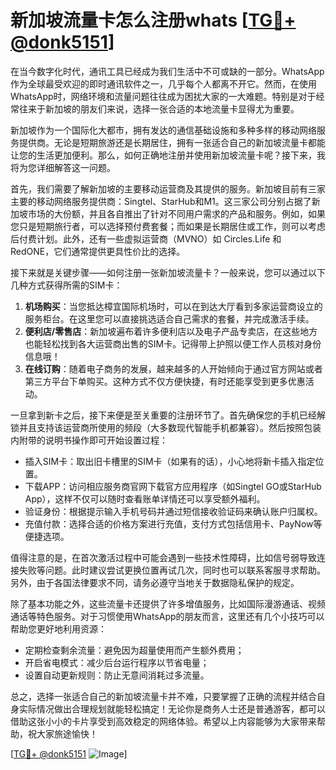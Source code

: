 # 新加坡流量卡怎么注册whats [[TG💪+ @donk5151](https://t.me/s/donk5151)]

在当今数字化时代，通讯工具已经成为我们生活中不可或缺的一部分。WhatsApp作为全球最受欢迎的即时通讯软件之一，几乎每个人都离不开它。然而，在使用WhatsApp时，网络环境和流量问题往往成为困扰大家的一大难题。特别是对于经常往来于新加坡的朋友们来说，选择一张合适的本地流量卡显得尤为重要。

新加坡作为一个国际化大都市，拥有发达的通信基础设施和多种多样的移动网络服务提供商。无论是短期旅游还是长期居住，拥有一张适合自己的新加坡流量卡都能让您的生活更加便利。那么，如何正确地注册并使用新加坡流量卡呢？接下来，我将为您详细解答这一问题。

首先，我们需要了解新加坡的主要移动运营商及其提供的服务。新加坡目前有三家主要的移动网络服务提供商：Singtel、StarHub和M1。这三家公司分别占据了新加坡市场的大份额，并且各自推出了针对不同用户需求的产品和服务。例如，如果您只是短期旅行者，可以选择预付费套餐；而如果是长期居住或工作，则可以考虑后付费计划。此外，还有一些虚拟运营商（MVNO）如 Circles.Life 和 RedONE，它们通常提供更具性价比的选择。

接下来就是关键步骤——如何注册一张新加坡流量卡？一般来说，您可以通过以下几种方式获得所需的SIM卡：

1. **机场购买**：当您抵达樟宜国际机场时，可以在到达大厅看到多家运营商设立的服务柜台。在这里您可以直接挑选适合自己需求的套餐，并完成激活手续。
2. **便利店/零售店**：新加坡遍布着许多便利店以及电子产品专卖店，在这些地方也能轻松找到各大运营商出售的SIM卡。记得带上护照以便工作人员核对身份信息哦！
3. **在线订购**：随着电子商务的发展，越来越多的人开始倾向于通过官方网站或者第三方平台下单购买。这种方式不仅方便快捷，有时还能享受到更多优惠活动。

一旦拿到新卡之后，接下来便是至关重要的注册环节了。首先确保您的手机已经解锁并且支持该运营商所使用的频段（大多数现代智能手机都兼容）。然后按照包装内附带的说明书操作即可开始设置过程：

- 插入SIM卡：取出旧卡槽里的SIM卡（如果有的话），小心地将新卡插入指定位置。
- 下载APP：访问相应服务商官网下载官方应用程序（如Singtel GO或StarHub App），这样不仅可以随时查看账单详情还可以享受额外福利。
- 验证身份：根据提示输入手机号码并通过短信接收验证码来确认账户归属权。
- 充值付款：选择合适的价格方案进行充值，支付方式包括信用卡、PayNow等便捷选项。

值得注意的是，在首次激活过程中可能会遇到一些技术性障碍，比如信号弱导致连接失败等问题。此时建议尝试更换位置再试几次，同时也可以联系客服寻求帮助。另外，由于各国法律要求不同，请务必遵守当地关于数据隐私保护的规定。

除了基本功能之外，这些流量卡还提供了许多增值服务，比如国际漫游通话、视频通话等特色服务。对于习惯使用WhatsApp的朋友而言，这里还有几个小技巧可以帮助您更好地利用资源：

- 定期检查剩余流量：避免因为超量使用而产生额外费用；
- 开启省电模式：减少后台运行程序以节省电量；
- 设置自动更新规则：防止无意间消耗过多流量。

总之，选择一张适合自己的新加坡流量卡并不难，只要掌握了正确的流程并结合自身实际情况做出合理规划就能轻松搞定！无论你是商务人士还是普通游客，都可以借助这张小小的卡片享受到高效稳定的网络体验。希望以上内容能够为大家带来帮助，祝大家旅途愉快！

[[TG💪+ @donk5151](https://t.me/s/donk5151) ![Image](https://i.postimg.cc/rwNCRYN7/Snipaste-2025-04-30-17-27-05.png)]